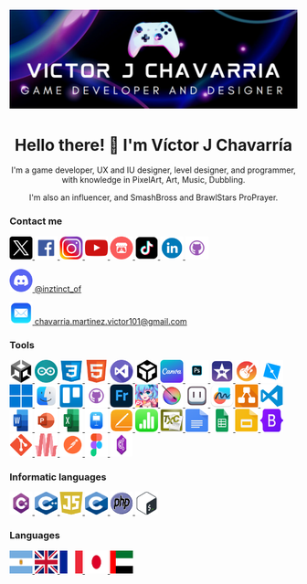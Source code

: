 # ![Header](./img/banner/Banner.png)

<h1 align="center">Hello there! 👋 I'm Víctor J Chavarría</h1>
<p align="center">
I'm a game developer, UX and IU designer, level designer, and programmer, with knowledge in PixelArt, Art, Music, Dubbling.
</p>
<p align="center">
I'm also an influencer, and SmashBross and BrawlStars ProPrayer.
</p>

<h3 align="left">Contact me</h3>
<p align = "left">
<a href="https://twitter.com/victor_ch_7" target="_blank">
  <img src="./img/redesSociales/X.png" alt="X" width="40" height="40">
</a>
<a href="https://www.facebook.com/kaseem.chavarria?locale=es_LA" target="_blank">
  <img src="./img/redesSociales/Facebook.png" alt="Facebook" width="40" height="40">
</a>
<a href="https://www.instagram.com/kaseemch.3/" target="_blank">
  <img src="./img/redesSociales/Instagram.png" alt="Instagram" width="40" height="40">
</a>
<a href="https://www.youtube.com/channel/UCxo9CMtBapRXDxtP04POjDg" target="_blank">
  <img src="./img/redesSociales/YouTube.png" alt="YouTube" width="40" height="40">
</a>
<a href="https://inztinct.itch.io" target="_blank">
  <img src="./img/redesSociales/Itchio.png" alt="Itch.io" width="40" height="40">
</a>
<a href="https://www.tiktok.com/@kaseemch.3" target="_blank">
  <img src="./img/redesSociales/TikTok.png" alt="TikTok" width="40" height="40">
</a>
<a href="https://www.linkedin.com/in/víctor-javier-chavarría-martínez-357597221/" target="_blank">
  <img src="./img/redesSociales/LinkedIn.png" alt="LinkedIn" width="40" height="40">
</a>
<a href="https://github.com/VictorJ-Ch" target="_blank">
  <img src="./img/redesSociales/GitHub.png" alt="GitHub" width="40" height="40">
</a>
</p>
<p align="left">
<a href="https://discord.com/users/inztinct_of" target="_blank">
  <img src="./img/redesSociales/Discord.png" alt="Discord" width="40" height="40"> @inztinct_of
</a>
</p>
<p align="left">
<a href="mailto:chavarria.martinez.victor101@gmail.com">
  <img src="./img/redesSociales/Email.png" alt="Email" width="40" height="40"> chavarria.martinez.victor101@gmail.com
</a>
</p>

<h3 align="left">Tools</h3>
<p align="left">
 <a href="#" width="40" height="40">
  <img src="./img/Tools/Unity.png" alt="Unity" width="40" height="40">
</a>
<a href="#" width="40" height="40">
  <img src="./img/Tools/Arduino.png" alt="Arduino" width="40" height="40">
</a>
<a href="#" width="40" height="40">
  <img src="./img/Tools/CSS.png" alt="CSS" width="40" height="40">
</a>
<a href="#" width="40" height="40">
  <img src="./img/Tools/HTML.png" alt="HTML" width="40" height="40">
</a>
<a href="#" width="40" height="40">
  <img src="./img/Tools/VS.png" alt="Visual Studio" width="40" height="40">
</a>
<a href="#" width="40" height="40">
  <img src="./img/Tools/codesandbox.png" alt="CodeSandbox" width="40" height="40">
</a>
<a href="#" width="40" height="40">
  <img src="./img/Tools/Canva.png" alt="Canva" width="40" height="40">
</a>
<a href="#" width="40" height="40">
  <img src="./img/Tools/Photoshop.png" alt="Photoshop" width="40" height="40">
</a>
<a href="#" width="40" height="40">
  <img src="./img/Tools/imovie.png" alt="iMovie" width="40" height="40">
</a>
<a href="#" width="40" height="40">
  <img src="./img/Tools/garageband.png" alt="GarageBand" width="40" height="40">
</a>
<a href="#" width="40" height="40">
  <img src="./img/Tools/RobloxStudio.png" alt="Roblox Studio" width="40" height="40">
</a>
<a href="#" width="40" height="40">
  <img src="./img/Tools/Windows.png" alt="Windows" width="40" height="40">
</a>
<a href="#" width="40" height="40">
  <img src="./img/Tools/MacOS.png" alt="MacOS" width="40" height="40">
</a>
<a href="#" width="40" height="40">
  <img src="./img/Tools/Trello.png" alt="Trello" width="40" height="40">
</a>
<a href="#" width="40" height="40">
  <img src="./img/Tools/GitHub.png" alt="GitHub" width="40" height="40">
</a>
<a href="#" width="40" height="40">
  <img src="./img/Tools/fresco.png" alt="Adobe Fresco" width="40" height="40">
</a>
<a href="#" width="40" height="40">
  <img src="./img/Tools/pixelstudio.jpeg" alt="Pixel Studio" width="40" height="40">
</a>
<a href="#" width="40" height="40">
  <img src="./img/Tools/Krita.png" alt="Krita" width="40" height="40">
</a>
<a href="#" width="40" height="40">
  <img src="./img/Tools/Aseprite.png" alt="Aseprite" width="40" height="40">
</a>
<a href="#" width="40" height="40">
  <img src="./img/Tools/freeform.png" alt="Freeform" width="40" height="40">
</a>
<a href="#" width="40" height="40">
  <img src="./img/Tools/drawio.png" alt="Draw.io" width="40" height="40">
</a>
<a href="#" width="40" height="40">
  <img src="./img/Tools/VSC.png" alt="Visual Studio Code" width="40" height="40">
</a>
<a href="#" width="40" height="40">
  <img src="./img/Tools/word.png" alt="Word" width="40" height="40">
</a>
<a href="#" width="40" height="40">
  <img src="./img/Tools/powerPoint.png" alt="PowerPoint" width="40" height="40">
</a>
<a href="#" width="40" height="40">
  <img src="./img/Tools/Excel.png" alt="Excel" width="40" height="40">
</a>
<a href="#" width="40" height="40">
  <img src="./img/Tools/Keynote.png" alt="Keynote" width="40" height="40">
</a>
<a href="#" width="40" height="40">
  <img src="./img/Tools/pages.png" alt="Pages" width="40" height="40">
</a>
<a href="#" width="40" height="40">
  <img src="./img/Tools/numbers.png" alt="Numbers" width="40" height="40">
</a>
<a href="#" width="40" height="40">
  <img src="./img/Tools/TXC.jpeg" alt="TeXniCenter" width="40" height="40">
</a>
<a href="#" width="40" height="40">
  <img src="./img/Tools/g-docs.png" alt="Google Docs" width="40" height="40">
</a>
<a href="#" width="40" height="40">
  <img src="./img/Tools/Sheets.png" alt="Google Sheets" width="40" height="40">
</a>
<a href="#" width="40" height="40">
  <img src="./img/Tools/Slides.png" alt="Google Slides" width="40" height="40">
</a>
<a href="#" width="40" height="40">
  <img src="./img/Tools/Bootstrap.png" alt="Bootstrap" width="40" height="40">
</a>
<a href="#" width="40" height="40">
  <img src="./img/Tools/git.png" alt="Git" width="40" height="40">
</a>
<a href="#" width="40" height="40">
  <img src="./img/Tools/materialize.png" alt="Materialize" width="40" height="40">
</a>
<a href="#" width="40" height="40">
  <img src="./img/Tools/Postman.png" alt="Postman" width="40" height="40">
</a>
<a href="#" width="40" height="40">
  <img src="./img/Tools/figma.png" alt="Figma" width="40" height="40">
</a>
<a href="#" width="40" height="40">
  <img src="./img/Tools/adobeColor.png" alt="Adobe Color" width="40" height="40">
</a>
</p>

<h3 align="left">Informatic languages</h3>
<p align="left">
<a href="#" width="40" height="40">
  <img src="./img/LenguajesInformaticos/cGato.png" alt="C#" width="40" height="40">
</a>
<a href="#" width="40" height="40">
  <img src="./img/LenguajesInformaticos/Cmasmas.png" alt="C++" width="40" height="40">
</a>
<a href="#" width="40" height="40">
  <img src="./img/LenguajesInformaticos/js.png" alt="JavaScript" width="40" height="40">
</a>
<a href="#" width="40" height="40">
  <img src="./img/LenguajesInformaticos/c.png" alt="C" width="40" height="40">
</a>
<a href="#" width="40" height="40">
  <img src="./img/LenguajesInformaticos/php.png" alt="PHP" width="40" height="40">
</a>
<a href="#" width="40" height="40">
  <img src="./img/LenguajesInformaticos/bash.png" alt="Bash" width="40" height="40">
</a>
</p>

<h3 align="left">Languages</h3>
<p align="left">
<a href="#" width="40" height="40">
  <img src="./img/Lenguajes/arg.png" alt="Español" width="40" height="40">
</a>
<a href="#" width="40" height="40">
  <img src="./img/Lenguajes/uk.png" alt="Inglés" width="40" height="40">
</a>
<a href="#" width="40" height="40">
  <img src="./img/Lenguajes/fr.png" alt="Francés" width="40" height="40">
</a>
<a href="#" width="40" height="40">
  <img src="./img/Lenguajes/jp.jpeg" alt="Japonés" width="40" height="40">
</a>
<a href="#" width="40" height="40">
  <img src="./img/Lenguajes/emiratos.png" alt="Árabe Tradicional" width="40" height="40">
</a>
</p>